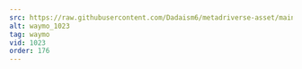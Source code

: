 ```yaml
---
src: https://raw.githubusercontent.com/Dadaism6/metadriverse-asset/main/script-waymo-output-newcompressed/waymo_1023.mp4
alt: waymo_1023
tag: waymo
vid: 1023
order: 176
---
```

